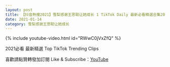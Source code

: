 ```yaml
---
layout: post
title: 【抖音熱搜2021】雪梨感谢王思聪让她成长 1 TikTok Daily 最新必看精選合集2021 01 14
date: 2021-01-14
category: 雪梨感谢王思聪让她成长
---
```


{% include youtube-video.html id="RWwC0jVxZfQ" %}

2021必看 最新精選 Top TikTok Trending Clips

喜歡請點贊轉發加訂閱 Like & Subscribe：[YouTube](https://www.youtube.com/channel/UCAoR7VcanIPd04uEq_GIylA/videos)


